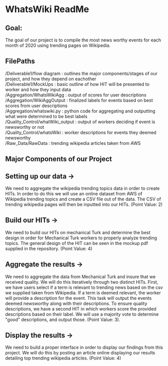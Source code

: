 # WhatsWiki ReadMe
## Goal:
The goal of our project is to compile the most news worthy events for each month of 2020 using trending pages on Wikipedia. 
## FilePaths
/Deliverable1/flow diagram : outlines the major components/stages of our project, and how they depend on eachother<br/>
/Deliverable1/MockUps : basic outline of how HIT will be presented to worker and how they input data<br/>
/Aggregation/WhatsWikiAgg : output of scores for user descriptions<br/>
/Aggregation/WikiAggOutput : finalized labels for events based on best scores from user descriptions<br/>
/Aggregation/whatswiki.py : python code for aggregating and outputting what were determined to be best labels<br/>
/Quality_Control/whatWiki_output : output of workers deciding if event is newsworthy or not<br/>
/Quality_Control/whatsWiki : worker descriptions for events they deemed newsworthy<br/>
/Raw_Data/RawData : trending wikipedia articles taken from AWS
## Major Components of our Project

## Setting up our data ->
We need to aggregate the wikipedia trending topics data in order to create HITs. In order to do this we will use an online dataset from AWS of Wikipedia trending topics and create a CSV file out of the data. The CSV of trending wikipedia pages will then be inputted into our HITs. (Point Value: 2)

## Build our HITs ->
We need to build our HITs on mechanical Turk and determine the best design in order for Mechanical Turk workers to properly analyze trending topics. The general design of the HIT can be seen in the mockup pdf supplied in the repository. (Point Value: 4)

## Aggregate the results ->
We need to aggregate the data from Mechanical Turk and insure that we received quality. We will do this iteratively through two distinct HITs.  First, we have users select if a term is relevant to trending news based on the csv we supplied taken from Wikipedia.  If a term is deemed relevant, the worker will provide a description for the event.  This task will output the events deemed newsworthy along with their descriptions.  To ensure quality descriptions, we have a second HIT in which workers score the provided descriptions based on their label.  We will use a majority vote to determine "good" descriptions, and output those. (Point Value: 3).

## Display the results ->
We need to build a proper interface in order to display our findings from this project. We will do this by posting an article online displaying our results detailing top trending wikipedia articles. (Point Value: 4)
